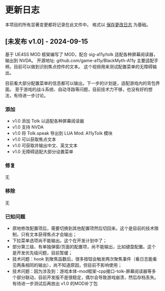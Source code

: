 # 更新日志

本项目的所有显著变更都将记录在此文件中。
格式以 [保存更改日志](https://keepachangelog.com/zh-CN/1.1.0/) 为基础。

## [未发布 v1.0] - 2024-09-15

基于 UE4SS MOD 框架编写了 MOD，配合 sig-a11y/tolk 适配各种屏幕阅读器，输出到 NVDA。
开源地址: github.com/game-a11y/BlackMyth-A11y
主要适配手柄，目前可以做到识别焦点控件的文本。
这个视频用来测试配置菜单的无障碍输出。

目前看大部分配置菜单的信息都可以输出。下一步的计划是，适配游戏内的背包界面。
至于游戏的战斗系统、自动寻路等问题，目前技术力不够，也没有好的想法，有待进一步讨论。

### 添加

- v1.0 添加 Tolk 以适配各种屏幕阅读器
- v1.0 支持 NVDA
- v1.0 将 Tolk.speak 导出到 LUA Mod: A11yTolk 模块
- v1.0 可以获取焦点文本
- v1.0 可获取并输出中文、英文文本
- v1.0 无障碍适配大部分设置菜单

### 修复

无

### 移除

无

### 已知问题

- 原地修改配置项后，需要切换到其他配置项然后切回来。这个是目前的技术限制，只有文本获得焦点才会输出；
- 下拉菜单选项尚不能输出。这个在开发计划中了；
- 部分第三级、有单独弹窗/页面的配置项，尚不能输出，比如键盘配置。这个是开发优先级问题，目前暂缓；
- 技术问题：hook 到聚焦函数后，很多按钮会触发两次聚焦事件（看日志能看见两条相同的输出），尚不知道原因，但目前不影响使用；
- 技术问题：因为涉及到：游戏本体-mod框架-cpp接口-tolk-屏幕阅读器等多个部分联动，目前开发版不是很稳定，偶尔会导致游戏崩溃，然后存档丢失。有待进一步测试后再放出 v1.0 的MOD补丁包
